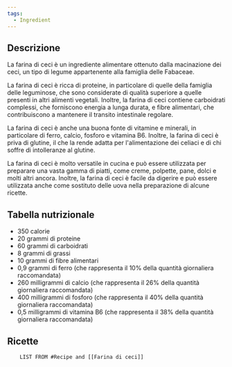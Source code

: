 ```yaml
---
tags:
  - Ingredient
---
```

## Descrizione

La farina di ceci è un ingrediente alimentare ottenuto dalla macinazione dei ceci, un tipo di legume appartenente alla famiglia delle Fabaceae.

La farina di ceci è ricca di proteine, in particolare di quelle della famiglia delle leguminose, che sono considerate di qualità superiore a quelle presenti in altri alimenti vegetali. Inoltre, la farina di ceci contiene carboidrati complessi, che forniscono energia a lunga durata, e fibre alimentari, che contribuiscono a mantenere il transito intestinale regolare.

La farina di ceci è anche una buona fonte di vitamine e minerali, in particolare di ferro, calcio, fosforo e vitamina B6. Inoltre, la farina di ceci è priva di glutine, il che la rende adatta per l'alimentazione dei celiaci e di chi soffre di intolleranze al glutine.

La farina di ceci è molto versatile in cucina e può essere utilizzata per preparare una vasta gamma di piatti, come creme, polpette, pane, dolci e molti altri ancora. Inoltre, la farina di ceci è facile da digerire e può essere utilizzata anche come sostituto delle uova nella preparazione di alcune ricette.


## Tabella nutrizionale

-   350 calorie
-   20 grammi di proteine
-   60 grammi di carboidrati
-   8 grammi di grassi
-   10 grammi di fibre alimentari
-   0,9 grammi di ferro (che rappresenta il 10% della quantità giornaliera raccomandata)
-   260 milligrammi di calcio (che rappresenta il 26% della quantità giornaliera raccomandata)
-   400 milligrammi di fosforo (che rappresenta il 40% della quantità giornaliera raccomandata)
-   0,5 milligrammi di vitamina B6 (che rappresenta il 38% della quantità giornaliera raccomandata)


## Ricette
```dataview
	LIST FROM #Recipe and [[Farina di ceci]]
```